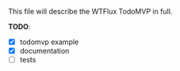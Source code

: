 This file will describe the WTFlux TodoMVP in full.

__TODO__:
- [x] todomvp example
- [x] documentation
- [ ] tests
